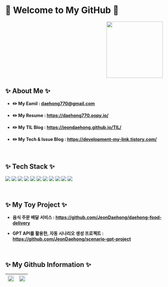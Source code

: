 # 👋 Welcome to My GitHub 👋

<p align="right">
  <a href="https://hits.seeyoufarm.com">
     <img src="https://hits.seeyoufarm.com/api/count/incr/badge.svg?url=https%3A%2F%2Fgithub.com%2FJeonDaehong%2FJeonDaehong%2Fhit-counter&count_bg=%238ADEF9&title_bg=%23555555&icon=&icon_color=%23E7E7E7&title=hits&edge_flat=false" width="180">
  </a>
</p>

## ✨ About Me ✨
- **✏️ My Eamil : daehong770@gmail.com**

- **✏️ My Resume : https://daehong770.oopy.io/**

- **✏️ My TIL Blog : https://jeondaehong.github.io/TIL/**

- **✏️ My Tech & Issue Blog : https://development-my-link.tistory.com/**

<br>

## ✨ Tech Stack ✨
  <img src="https://img.shields.io/badge/Java-007396?style=flat&logo=OpenJDK&logoColor=white"/> <img src="https://img.shields.io/badge/Spring-6DB33F?style=flat&logo=Spring&logoColor=white"/> <img src="https://img.shields.io/badge/SpringBoot-6DB33F?style=flat&logo=SpringBoot&logoColor=white"/> <img src="https://img.shields.io/badge/JavaScript-F7DF1E?style=flat&logo=JavaScript&logoColor=white"/> <img src="https://img.shields.io/badge/MySQL-4479A1?style=flat&logo=MySQL&logoColor=white"/> <img src="https://img.shields.io/badge/Redis-DC382D?style=flat&logo=Redis&logoColor=white"/> <img src="https://img.shields.io/badge/Nginx-009639?style=flat&logo=NGINX&logoColor=white"/>  <img src="https://img.shields.io/badge/Docker-2496ED?style=flat&logo=Docker&logoColor=white"/> <img src="https://img.shields.io/badge/NaverCloud-03C75A?style=flat&logo=Naver&logoColor=white"/> <img src="https://img.shields.io/badge/AWS-232F3E?style=flat&logo=AmazonAWS&logoColor=white"/> <img src="https://img.shields.io/badge/Linux-FCC624?style=flat&logo=Linux&logoColor=white"/>

<br>

## ✨ My Toy Project ✨
- **음식 주문 배달 서비스 : https://github.com/JeonDaehong/daehong-food-delivery**

- **GPT API를 활용한, 자동 시나리오 생성 프로젝트 : https://github.com/JeonDaehong/scenario-gpt-project**

<br>

## ✨ My Github Information ✨
| <img src="https://github-readme-stats.vercel.app/api/top-langs/?username=Jeondaehong&layout=compact" width="100%"> | <img src="https://github-readme-stats.vercel.app/api?username=Jeondaehong&show_icons=true" width="100%"> |
|---|---|

